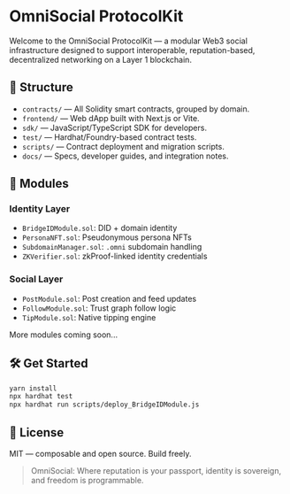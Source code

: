# OmniSocial ProtocolKit

Welcome to the OmniSocial ProtocolKit — a modular Web3 social infrastructure designed to support interoperable, reputation-based, decentralized networking on a Layer 1 blockchain.

## 📁 Structure

- `contracts/` — All Solidity smart contracts, grouped by domain.
- `frontend/` — Web dApp built with Next.js or Vite.
- `sdk/` — JavaScript/TypeScript SDK for developers.
- `test/` — Hardhat/Foundry-based contract tests.
- `scripts/` — Contract deployment and migration scripts.
- `docs/` — Specs, developer guides, and integration notes.

## 🧠 Modules

### Identity Layer
- `BridgeIDModule.sol`: DID + domain identity
- `PersonaNFT.sol`: Pseudonymous persona NFTs
- `SubdomainManager.sol`: `.omni` subdomain handling
- `ZKVerifier.sol`: zkProof-linked identity credentials

### Social Layer
- `PostModule.sol`: Post creation and feed updates
- `FollowModule.sol`: Trust graph follow logic
- `TipModule.sol`: Native tipping engine

More modules coming soon...

## 🛠️ Get Started

```bash
yarn install
npx hardhat test
npx hardhat run scripts/deploy_BridgeIDModule.js
```

## 📜 License

MIT — composable and open source. Build freely.

> OmniSocial: Where reputation is your passport, identity is sovereign, and freedom is programmable.
